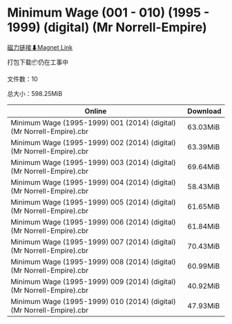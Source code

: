 # Minimum Wage (001 - 010) (1995 - 1999) (digital) (Mr Norrell-Empire)

[磁力链接⬇Magnet Link](magnet:?xt=urn:btih:af223107abc2a18c32b1354fc2707daa11d1afd8&dn=Minimum%20Wage%20%28001%20-%20010%29%20%281995%20-%201999%29%20%28digital%29%20%28Mr%20Norrell-Empire%29)

打包下载📦仍在工事中

文件数：10

总大小：598.25MiB

Online | Download
--- | ---
Minimum Wage (1995-1999) 001 (2014) (digital) (Mr Norrell-Empire).cbr | 63.03MiB
Minimum Wage (1995-1999) 002 (2014) (digital) (Mr Norrell-Empire).cbr | 63.39MiB
Minimum Wage (1995-1999) 003 (2014) (digital) (Mr Norrell-Empire).cbr | 69.64MiB
Minimum Wage (1995-1999) 004 (2014) (digital) (Mr Norrell-Empire).cbr | 58.43MiB
Minimum Wage (1995-1999) 005 (2014) (digital) (Mr Norrell-Empire).cbr | 61.65MiB
Minimum Wage (1995-1999) 006 (2014) (digital) (Mr Norrell-Empire).cbr | 61.84MiB
Minimum Wage (1995-1999) 007 (2014) (digital) (Mr Norrell-Empire).cbr | 70.43MiB
Minimum Wage (1995-1999) 008 (2014) (digital) (Mr Norrell-Empire).cbr | 60.99MiB
Minimum Wage (1995-1999) 009 (2014) (digital) (Mr Norrell-Empire).cbr | 40.92MiB
Minimum Wage (1995-1999) 010 (2014) (digital) (Mr Norrell-Empire).cbr | 47.93MiB
